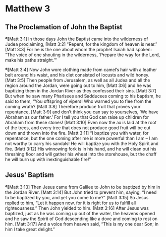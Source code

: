 # Matthew 3

## The Proclamation of John the Baptist
¶[Matt 3:1] In those days John the Baptist came into the wilderness of Judea proclaiming,
[Matt 3:2] “Repent, for the kingdom of heaven is near.”
[Matt 3:3] For he is the one about whom the prophet Isaiah had spoken: “The voice of one shouting in the wilderness, ‘Prepare the way for the Lord, make his paths straight.’”

¶[Matt 3:4] Now John wore clothing made from camel’s hair with a leather belt around his waist, and his diet consisted of locusts and wild honey.
[Matt 3:5] Then people from Jerusalem, as well as all Judea and all the region around the Jordan, were going out to him,
[Matt 3:6] and he was baptizing them in the Jordan River as they confessed their sins.
[Matt 3:7] But when he saw many Pharisees and Sadducees coming to his baptism, he said to them, “You offspring of vipers! Who warned you to flee from the coming wrath?
[Matt 3:8] Therefore produce fruit that proves your repentance,
[Matt 3:9] and don’t think you can say to yourselves, ‘We have Abraham as our father.’ For I tell you that God can raise up children for Abraham from these stones!
[Matt 3:10] Even now the ax is laid at the root of the trees, and every tree that does not produce good fruit will be cut down and thrown into the fire.
[Matt 3:11] “I baptize you with water, for repentance, but the one coming after me is more powerful than I am – I am not worthy to carry his sandals! He will baptize you with the Holy Spirit and fire.
[Matt 3:12] His winnowing fork is in his hand, and he will clean out his threshing floor and will gather his wheat into the storehouse, but the chaff he will burn up with inextinguishable fire!”

## Jesus' Baptism
¶[Matt 3:13] Then Jesus came from Galilee to John to be baptized by him in the Jordan River.
[Matt 3:14] But John tried to prevent him, saying, “I need to be baptized by you, and yet you come to me?”
[Matt 3:15] So Jesus replied to him, “Let it happen now, for it is right for us to fulfill all righteousness.” Then John yielded to him.
[Matt 3:16] After Jesus was baptized, just as he was coming up out of the water, the heavens opened and he saw the Spirit of God descending like a dove and coming to rest on him.
[Matt 3:17] And a voice from heaven said, “This is my one dear Son; in him I take great delight.”
